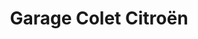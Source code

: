 ---
title: "Garage Colet Citroën"
url: /hasparren/garage-colet-citroen/
shop: réparation de voitures
---